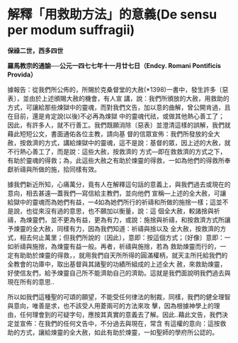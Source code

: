 # 解釋「用救助方法」的意義(De sensu per modum suffragii)


**保祿二世，西多四世**

**羅馬教宗的通諭──公元一四七七年十一月廿七日（Endcy. Romani Pontificis Provida）**





據報告：從我們所公佈的，所賜於克桑督堂的大赦(*1398)一書中，發生許多〔惡表〕，並由於上述頒賜大赦的機會，有人宣
講，說：我們所頒放的大赦，用救助的方式，可讓給那些煉獄中的靈魂，而對我們文告，加以意的曲解，曾公開肯過，且在目前，還是肯定說(以後)不必再為煉獄
中的靈魂代祛，或做其他熱心善工了；因此，有許多人，就不行善工。我們既願消除〔惡表〕並澄清這樣的誤解，我們就藉此短短公文，書面通佑各位主教，請向基
督的信眾宣佈：我們所發放的全大赦，按救濟的方式，講給煉獄中的靈魂，這不是說：基督的眾，因上述的大赦，就不行熱心善工了，而是說：這些大赦，按救濟的
方式—即在救救濟的方式之下，有助於靈魂的得救；為，此這些大赦之有助於煉靈的得救，一如為他們的得救所奉獻祈禱與所做的施，拾同樣有效。

據我們新近所知，心痛萬分，竟有人在解釋這句話的意義上，與我們過去或現在的意向，相去甚遠—蓋我們—寫信給主教們，並向他們
宣稱—上述的全大赦，可讓給獄中的靈魂而為她們有益，一4如為她們所行的祈禱和所做的施捨一樣；這並不是說，也從來沒有過的意思，也不願加以衡量，說：這
個全大赦，較諸捨與祈禱，為煉靈們，並不更為有益，更為有力，或說：施捨與祈禱，和按救濟方式所讓予煉靈的全大赦，同樣有力，因為我們知道：祈禱與捨以及
全大赦，按救濟的方式，相去何止萬里；但我們所說的〔因此〕，意即：按這個方式；〔好像〕意即：一如祈禱與施捨，為煉靈有益一般。再者，祈禱與施捨，若為
救助煉靈而行的，一定有助助於煉靈的得救，，就用我們自天所所得的圓滿權柄，就天主所托給我們的全教會的功庫中，取出基督與其諸聖的功績所組成的上述全大
赦，來救助煉靈，好使信友們，給予煉靈自己所不能濟助自己的濟助。這就是我們面說明我們過去與現在所有的意思‥

所以如我們這種聖的可頌的願望，不能受任何律法的制裁，同樣，我們的健全理智與意向，唯善是求，也不該受人用菱兩可的方法來攻
擊，因為根據神學上的理由，任何理會到的可疑字句，應按其真實的意義去了解。因此‥藉此文告，我們決定並宣佈：在我們的任何文告中，不分過去與現在，常含
有這權的意向：這按救助的方式，讓給煉靈的全大赦，如此有助於煉靈，一如聖師的學府所公認的。

